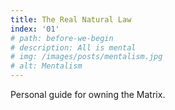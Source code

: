 ```yaml
---
title: The Real Natural Law
index: '01'
# path: before-we-begin
# description: All is mental
# img: /images/posts/mentalism.jpg
# alt: Mentalism
---
```


<span class="desc">Personal guide for owning the Matrix.</span>
